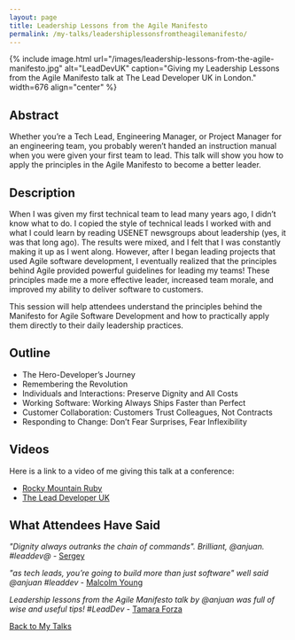 ```yaml
---
layout: page
title: Leadership Lessons from the Agile Manifesto
permalink: /my-talks/leadershiplessonsfromtheagilemanifesto/
---
```


{% include image.html url="/images/leadership-lessons-from-the-agile-manifesto.jpg" alt="LeadDevUK" caption="Giving my Leadership Lessons from the Agile Manifesto talk at The Lead Developer UK in London." width=676 align="center" %}

## Abstract

Whether you’re a Tech Lead, Engineering Manager, or Project Manager for an engineering team, you probably weren’t handed an instruction manual when you were given your first team to lead. This talk will show you how to apply the principles in the Agile Manifesto to become a better leader.

## Description

When I was given my first technical team to lead many years ago, I didn’t know what to do. I copied the style of technical leads I worked with and what I could learn by reading USENET newsgroups about leadership (yes, it was that long ago). The results were mixed, and I felt that I was constantly making it up as I went along. However, after I began leading projects that used Agile software development, I eventually realized that the principles behind Agile provided powerful guidelines for leading my teams! These principles made me a more effective leader, increased team morale, and improved my ability to deliver software to customers.

This session will help attendees understand the principles behind the Manifesto for Agile Software Development and how to practically apply them directly to their daily leadership practices.

## Outline

* The Hero-Developer’s Journey
* Remembering the Revolution
* Individuals and Interactions: Preserve Dignity and All Costs
* Working Software: Working Always Ships Faster than Perfect
* Customer Collaboration: Customers Trust Colleagues, Not Contracts
* Responding to Change: Don’t Fear Surprises, Fear Inflexibility

## Videos

Here is a link to a video of me giving this talk at a conference:

* [Rocky Mountain Ruby](http://confreaks.tv/videos/rockymountainruby2017-leadership-lessons-from-the-agile-manifesto)
* [The Lead Developer UK](https://www.youtube.com/watch?v=bvGLTNrJ5io)

## What Attendees Have Said

*"Dignity always outranks the chain of commands". Brilliant, @anjuan. #leaddev@* - [Sergey](https://twitter.com/bolshchikov)

*"as tech leads, you’re going to build more than just software" well said @anjuan #leaddev* - [Malcolm Young](https://twitter.com/malcomio)

*Leadership lessons from the Agile Manifesto talk by @anjuan was full of wise and useful tips! #LeadDev* - [Tamara Forza](https://twitter.com/tforza)

[Back to My Talks](/talks/)
